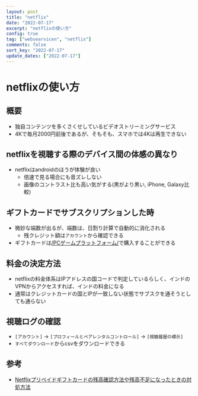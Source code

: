 ```yaml
---
layout: post
title: "netflix"
date: "2022-07-17"
excerpt: "netflixの使い方"
config: true
tag: ["websearvicen", "netflix"]
comments: false
sort_key: "2022-07-17"
update_dates: ["2022-07-17"]
---
```


# netflixの使い方

## 概要
 - 独自コンテンツを多くさくせしているビデオストリーミングサービス
 - 4Kで毎月2000円前後であるが、そもそも、スマホでは4Kは再生できない

## netflixを視聴する際のデバイス間の体感の異なり
 - netflixはandroidのほうが体験が良い
   - 倍速で見る場合にも音ズレしない
   - 画像のコントラスト比も高い気がする(黒がより黒い, iPhone, Galaxy比較)

## ギフトカードでサブスクリプションした時
 - 微妙な端数が出るが、端数は、日割り計算で自動的に消化される
   - 残クレジット額は`アカウント`から確認できる
 - ギフトカードは[/PCゲームプラットフォーム/](/PCゲームプラットフォーム/)で購入することができる

## 料金の決定方法
 - netflixの料金体系はIPアドレスの国コードで判定しているらしく、インドのVPNからアクセスすれば、インドの料金になる
 - 通常はクレジットカードの国とIPが一致しない状態でサブスクを通そうとしても通らない

## 視聴ログの確認
 - `[アカウント]` -> `[プロフィールとペアレンタルコントロール]` -> `[視聴履歴の標示]`
 - `すべてダウンロード`からcsvをダウンロードできる

## 参考
 - [Netflixプリペイドギフトカードの残高確認方法や残高不足になったときの対処方法](https://gftya.jp/netflix-giftcard-howto/)
